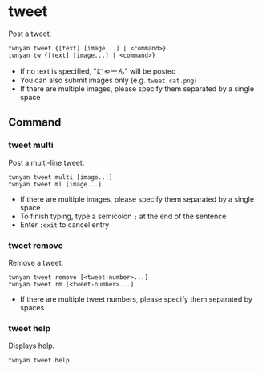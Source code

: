 # tweet

Post a tweet.

```
twnyan tweet {[text] [image...] | <command>}
twnyan tw {[text] [image...] | <command>}
```

- If no text is specified, "にゃーん" will be posted
- You can also submit images only (e.g. `tweet cat.png`)
- If there are multiple images, please specify them separated by a single space

## Command

### tweet multi

Post a multi-line tweet.

```
twnyan tweet multi [image...]
twnyan tweet ml [image...]
```

- If there are multiple images, please specify them separated by a single space
- To finish typing, type a semicolon `;` at the end of the sentence
- Enter `:exit` to cancel entry

### tweet remove

Remove a tweet.

```
twnyan tweet remove [<tweet-number>...]
twnyan tweet rm [<tweet-number>...]
```

- If there are multiple tweet numbers, please specify them separated by spaces

### tweet help

Displays help.

```
twnyan tweet help
```
